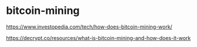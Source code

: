 # bitcoin-mining

https://www.investopedia.com/tech/how-does-bitcoin-mining-work/

https://decrypt.co/resources/what-is-bitcoin-mining-and-how-does-it-work

